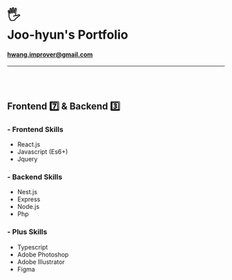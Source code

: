 # 🖐<br>Joo-hyun's Portfolio

#### hwang.improver@gmail.com

---
<br>
<br>

## Frontend 7️⃣ & Backend 3️⃣

### - Frontend Skills

- React.js
- Javascript (Es6+)
- Jquery

### - Backend Skills

- Nest.js
- Express
- Node.js
- Php

### - Plus Skills

- Typescript
- Adobe Photoshop
- Adobe Illustrator
- Figma
